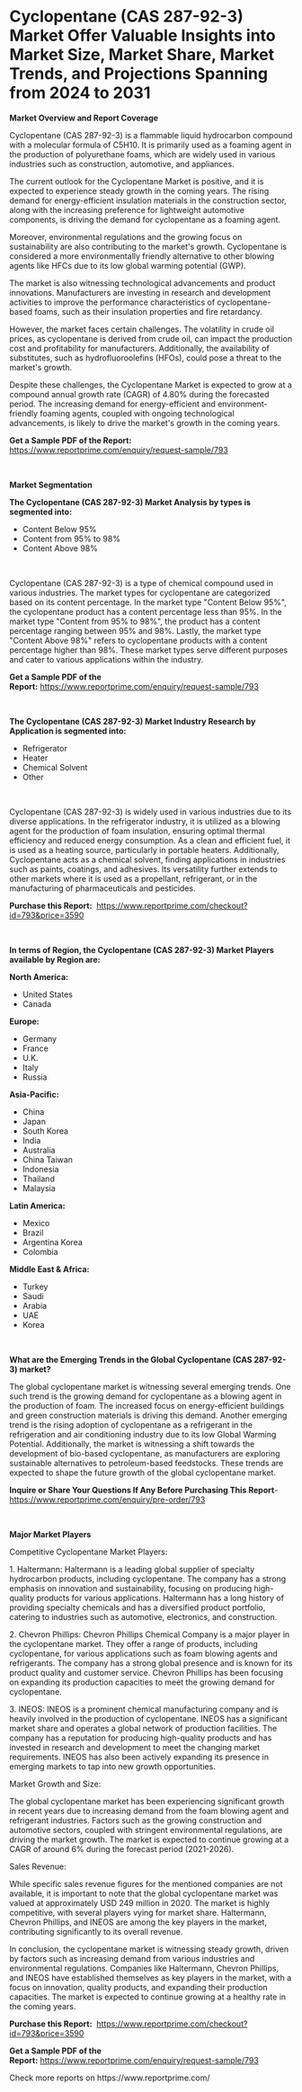 <p><h1>Cyclopentane (CAS 287-92-3) Market Offer Valuable Insights into Market Size, Market Share, Market Trends, and Projections Spanning from 2024 to 2031</h1></p><p><strong>Market Overview and Report Coverage</strong></p>
<p><p>Cyclopentane (CAS 287-92-3) is a flammable liquid hydrocarbon compound with a molecular formula of C5H10. It is primarily used as a foaming agent in the production of polyurethane foams, which are widely used in various industries such as construction, automotive, and appliances.</p><p>The current outlook for the Cyclopentane Market is positive, and it is expected to experience steady growth in the coming years. The rising demand for energy-efficient insulation materials in the construction sector, along with the increasing preference for lightweight automotive components, is driving the demand for cyclopentane as a foaming agent.</p><p>Moreover, environmental regulations and the growing focus on sustainability are also contributing to the market's growth. Cyclopentane is considered a more environmentally friendly alternative to other blowing agents like HFCs due to its low global warming potential (GWP).</p><p>The market is also witnessing technological advancements and product innovations. Manufacturers are investing in research and development activities to improve the performance characteristics of cyclopentane-based foams, such as their insulation properties and fire retardancy.</p><p>However, the market faces certain challenges. The volatility in crude oil prices, as cyclopentane is derived from crude oil, can impact the production cost and profitability for manufacturers. Additionally, the availability of substitutes, such as hydrofluoroolefins (HFOs), could pose a threat to the market's growth.</p><p>Despite these challenges, the Cyclopentane Market is expected to grow at a compound annual growth rate (CAGR) of 4.80% during the forecasted period. The increasing demand for energy-efficient and environment-friendly foaming agents, coupled with ongoing technological advancements, is likely to drive the market's growth in the coming years.</p></p>
<p><strong>Get a Sample PDF of the Report:</strong> <a href="https://www.reportprime.com/enquiry/request-sample/793">https://www.reportprime.com/enquiry/request-sample/793</a></p>
<p>&nbsp;</p>
<p><strong>Market Segmentation</strong></p>
<p><strong>The Cyclopentane (CAS 287-92-3) Market Analysis by types is segmented into:</strong></p>
<p><ul><li>Content Below 95%</li><li>Content from 95% to 98%</li><li>Content Above 98%</li></ul></p>
<p>&nbsp;</p>
<p><p>Cyclopentane (CAS 287-92-3) is a type of chemical compound used in various industries. The market types for cyclopentane are categorized based on its content percentage. In the market type "Content Below 95%", the cyclopentane product has a content percentage less than 95%. In the market type "Content from 95% to 98%", the product has a content percentage ranging between 95% and 98%. Lastly, the market type "Content Above 98%" refers to cyclopentane products with a content percentage higher than 98%. These market types serve different purposes and cater to various applications within the industry.</p></p>
<p><strong>Get a Sample PDF of the Report:</strong>&nbsp;<a href="https://www.reportprime.com/enquiry/request-sample/793">https://www.reportprime.com/enquiry/request-sample/793</a></p>
<p>&nbsp;</p>
<p><strong>The Cyclopentane (CAS 287-92-3) Market Industry Research by Application is segmented into:</strong></p>
<p><ul><li>Refrigerator</li><li>Heater</li><li>Chemical Solvent</li><li>Other</li></ul></p>
<p>&nbsp;</p>
<p><p>Cyclopentane (CAS 287-92-3) is widely used in various industries due to its diverse applications. In the refrigerator industry, it is utilized as a blowing agent for the production of foam insulation, ensuring optimal thermal efficiency and reduced energy consumption. As a clean and efficient fuel, it is used as a heating source, particularly in portable heaters. Additionally, Cyclopentane acts as a chemical solvent, finding applications in industries such as paints, coatings, and adhesives. Its versatility further extends to other markets where it is used as a propellant, refrigerant, or in the manufacturing of pharmaceuticals and pesticides.</p></p>
<p><strong>Purchase this Report:</strong>&nbsp; <a href="https://www.reportprime.com/checkout?id=793&price=3590">https://www.reportprime.com/checkout?id=793&price=3590</a></p>
<p>&nbsp;</p>
<p><strong>In terms of Region, the Cyclopentane (CAS 287-92-3) Market Players available by Region are:</strong></p>
<p>
    <p> <strong> North America: </strong>
        <ul>
            <li>United States</li>
            <li>Canada</li>
        </ul>
        </p> 
    <p> <strong> Europe: </strong>
        <ul>
            <li>Germany</li>
            <li>France</li>
            <li>U.K.</li>
            <li>Italy</li>
            <li>Russia</li>
        </ul>
        </p> 
    <p> <strong> Asia-Pacific: </strong>
        <ul>
            <li>China</li>
            <li>Japan</li>
            <li>South Korea</li>
            <li>India</li>
            <li>Australia</li>
            <li>China Taiwan</li>
            <li>Indonesia</li>
            <li>Thailand</li>
            <li>Malaysia</li>
        </ul>
        </p> 
    <p> <strong> Latin America: </strong>
        <ul>
            <li>Mexico</li>
            <li>Brazil</li>
            <li>Argentina Korea</li>
            <li>Colombia</li>
        </ul>
        </p> 
    <p> <strong> Middle East & Africa: </strong>
        <ul>
            <li>Turkey</li>
            <li>Saudi</li>
            <li>Arabia</li>
            <li>UAE</li>
            <li>Korea</li>
        </ul>
    </p>
    </p>
<p>&nbsp;</p>
<p><strong>What are the Emerging Trends in the Global Cyclopentane (CAS 287-92-3) market?</strong></p>
<p><p>The global cyclopentane market is witnessing several emerging trends. One such trend is the growing demand for cyclopentane as a blowing agent in the production of foam. The increased focus on energy-efficient buildings and green construction materials is driving this demand. Another emerging trend is the rising adoption of cyclopentane as a refrigerant in the refrigeration and air conditioning industry due to its low Global Warming Potential. Additionally, the market is witnessing a shift towards the development of bio-based cyclopentane, as manufacturers are exploring sustainable alternatives to petroleum-based feedstocks. These trends are expected to shape the future growth of the global cyclopentane market.</p></p>
<p><strong>Inquire or Share Your Questions If Any Before Purchasing This Report</strong>- <a href="https://www.reportprime.com/enquiry/pre-order/793">https://www.reportprime.com/enquiry/pre-order/793</a></p>
<p>&nbsp;</p>
<p><strong>Major Market Players</strong></p>
<p><p>Competitive Cyclopentane Market Players:</p><p>1. Haltermann: Haltermann is a leading global supplier of specialty hydrocarbon products, including cyclopentane. The company has a strong emphasis on innovation and sustainability, focusing on producing high-quality products for various applications. Haltermann has a long history of providing specialty chemicals and has a diversified product portfolio, catering to industries such as automotive, electronics, and construction. </p><p>2. Chevron Phillips: Chevron Phillips Chemical Company is a major player in the cyclopentane market. They offer a range of products, including cyclopentane, for various applications such as foam blowing agents and refrigerants. The company has a strong global presence and is known for its product quality and customer service. Chevron Phillips has been focusing on expanding its production capacities to meet the growing demand for cyclopentane.</p><p>3. INEOS: INEOS is a prominent chemical manufacturing company and is heavily involved in the production of cyclopentane. INEOS has a significant market share and operates a global network of production facilities. The company has a reputation for producing high-quality products and has invested in research and development to meet the changing market requirements. INEOS has also been actively expanding its presence in emerging markets to tap into new growth opportunities.</p><p>Market Growth and Size:</p><p>The global cyclopentane market has been experiencing significant growth in recent years due to increasing demand from the foam blowing agent and refrigerant industries. Factors such as the growing construction and automotive sectors, coupled with stringent environmental regulations, are driving the market growth. The market is expected to continue growing at a CAGR of around 6% during the forecast period (2021-2026).</p><p>Sales Revenue:</p><p>While specific sales revenue figures for the mentioned companies are not available, it is important to note that the global cyclopentane market was valued at approximately USD 249 million in 2020. The market is highly competitive, with several players vying for market share. Haltermann, Chevron Phillips, and INEOS are among the key players in the market, contributing significantly to its overall revenue.</p><p>In conclusion, the cyclopentane market is witnessing steady growth, driven by factors such as increasing demand from various industries and environmental regulations. Companies like Haltermann, Chevron Phillips, and INEOS have established themselves as key players in the market, with a focus on innovation, quality products, and expanding their production capacities. The market is expected to continue growing at a healthy rate in the coming years.</p></p>
<p><strong>Purchase this Report:</strong>&nbsp;&nbsp;<a href="https://www.reportprime.com/checkout?id=793&price=3590">https://www.reportprime.com/checkout?id=793&price=3590</a></p>
<p></p>
<p><strong>Get a Sample PDF of the Report:</strong>&nbsp;<a href="https://www.reportprime.com/enquiry/request-sample/793">https://www.reportprime.com/enquiry/request-sample/793</a></p>
<p>Check more reports on https://www.reportprime.com/</p>